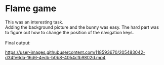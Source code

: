 # **Flame game**

This was an interesting task. 
<br>
Adding the background picture and the bunny was easy. The hard part was to figure out how to change the position of the navigation keys. 
<br>
<br>
Final output:
<br>



https://user-images.githubusercontent.com/118593670/205483042-d34fe6da-16d6-4edb-b0b8-4054cfb9802d.mp4
